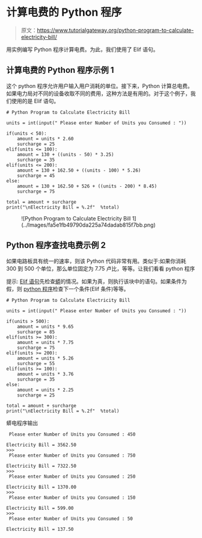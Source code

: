 # 计算电费的 Python 程序

> 原文：<https://www.tutorialgateway.org/python-program-to-calculate-electricity-bill/>

用实例编写 Python 程序计算电费。为此，我们使用了 Elif 语句。

## 计算电费的 Python 程序示例 1

这个 python 程序允许用户输入用户消耗的单位。接下来，Python 计算总电费。如果电力局对不同的设备收取不同的费用，这种方法是有用的。对于这个例子，我们使用的是 Elif 语句。

```
# Python Program to Calculate Electricity Bill

units = int(input(" Please enter Number of Units you Consumed : "))

if(units < 50):
    amount = units * 2.60
    surcharge = 25
elif(units <= 100):
    amount = 130 + ((units - 50) * 3.25)
    surcharge = 35
elif(units <= 200):
    amount = 130 + 162.50 + ((units - 100) * 5.26)
    surcharge = 45
else:
    amount = 130 + 162.50 + 526 + ((units - 200) * 8.45)
    surcharge = 75

total = amount + surcharge
print("\nElectricity Bill = %.2f"  %total)
```

<figure class="wp-block-image">![Python Program to Calculate Electricity Bill 1](../Images/fa5e1fb49790da225a74dadab815f7bb.png)</figure>

## Python 程序查找电费示例 2

如果电路板具有统一的速率，则该 Python 代码非常有用。类似于:如果你消耗 300 到 500 个单位，那么单位固定为 7.75 卢比，等等。让我们看看 python 程序

 提示: [Elif 语句](https://www.tutorialgateway.org/python-elif-statement/)先检查[蟒](https://www.tutorialgateway.org/python-tutorial/)的情况。如果为真，则执行该块中的语句。如果条件为假，则 [python 程序](https://www.tutorialgateway.org/python-programming-examples/)检查下一个条件(Elif 条件)等等。

```
# Python Program to Calculate Electricity Bill

units = int(input(" Please enter Number of Units you Consumed : "))

if(units > 500):
    amount = units * 9.65
    surcharge = 85
elif(units >= 300):
    amount = units * 7.75
    surcharge = 75
elif(units >= 200):
    amount = units * 5.26
    surcharge = 55
elif(units >= 100):
    amount = units * 3.76
    surcharge = 35
else:
    amount = units * 2.25
    surcharge = 25

total = amount + surcharge
print("\nElectricity Bill = %.2f"  %total)
```

蟒电程序输出

```
 Please enter Number of Units you Consumed : 450

Electricity Bill = 3562.50
>>> 
 Please enter Number of Units you Consumed : 750

Electricity Bill = 7322.50
>>> 
 Please enter Number of Units you Consumed : 250

Electricity Bill = 1370.00
>>> 
 Please enter Number of Units you Consumed : 150

Electricity Bill = 599.00
>>> 
 Please enter Number of Units you Consumed : 50

Electricity Bill = 137.50
```